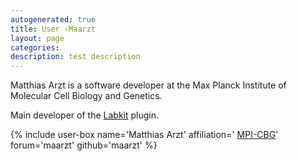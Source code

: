 ```yaml
---
autogenerated: true
title: User ›Maarzt
layout: page
categories: 
description: test description
---
```


Matthias Arzt is a software developer at the Max Planck Institute of Molecular Cell Biology and Genetics.

Main developer of the [Labkit](/plugins/labkit) plugin.

{% include user-box name='Matthias Arzt' affiliation=' [MPI-CBG](https://www.mpi-cbg.de/)' forum='maarzt' github='maarzt' %}
